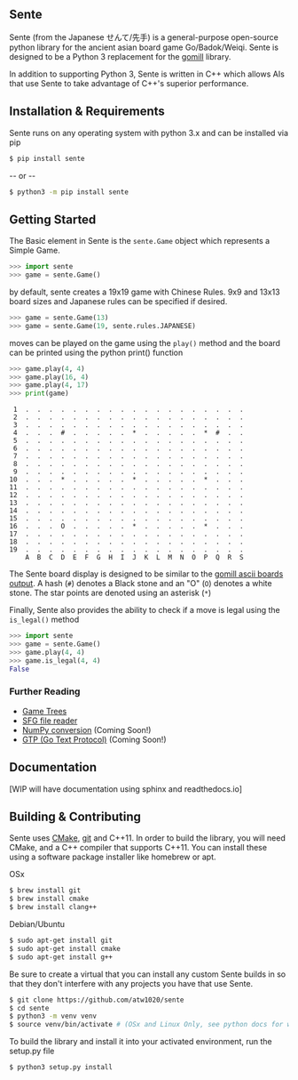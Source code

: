 Sente 
---

Sente (from the Japanese せんて/先手) is a general-purpose
open-source python library for the ancient asian board
game Go/Badok/Weiqi. Sente is designed to be a Python 3
replacement for the [gomill](https://github.com/mattheww/gomill)
library. 

In addition to supporting Python 3, Sente is written in C++
which allows AIs that use Sente to take advantage of C++'s
superior performance.


Installation & Requirements
---

Sente runs on any operating system with python 3.x
and can be installed via pip

```zsh
$ pip install sente
```
-- or --
```zsh
$ python3 -m pip install sente
```

Getting Started
---

The Basic element in Sente is the `sente.Game` object
which represents a Simple Game.

```python
>>> import sente
>>> game = sente.Game()
```
by default, sente creates a 19x19 game with Chinese Rules.
9x9 and 13x13 board sizes and Japanese rules can be specified if desired.
```python
>>> game = sente.Game(13)
>>> game = sente.Game(19, sente.rules.JAPANESE)
```
moves can be played on the game using the `play()` method
and the board can be printed using the python print() function
```python
>>> game.play(4, 4)
>>> game.play(16, 4)
>>> game.play(4, 17)
>>> print(game)
```
```
 1  .  .  .  .  .  .  .  .  .  .  .  .  .  .  .  .  .  .  .
 2  .  .  .  .  .  .  .  .  .  .  .  .  .  .  .  .  .  .  .
 3  .  .  .  .  .  .  .  .  .  .  .  .  .  .  .  .  .  .  .
 4  .  .  .  #  .  .  .  .  .  *  .  .  .  .  .  *  #  .  .
 5  .  .  .  .  .  .  .  .  .  .  .  .  .  .  .  .  .  .  .
 6  .  .  .  .  .  .  .  .  .  .  .  .  .  .  .  .  .  .  .
 7  .  .  .  .  .  .  .  .  .  .  .  .  .  .  .  .  .  .  .
 8  .  .  .  .  .  .  .  .  .  .  .  .  .  .  .  .  .  .  .
 9  .  .  .  .  .  .  .  .  .  .  .  .  .  .  .  .  .  .  .
10  .  .  .  *  .  .  .  .  .  *  .  .  .  .  .  *  .  .  .
11  .  .  .  .  .  .  .  .  .  .  .  .  .  .  .  .  .  .  .
12  .  .  .  .  .  .  .  .  .  .  .  .  .  .  .  .  .  .  .
13  .  .  .  .  .  .  .  .  .  .  .  .  .  .  .  .  .  .  .
14  .  .  .  .  .  .  .  .  .  .  .  .  .  .  .  .  .  .  .
15  .  .  .  .  .  .  .  .  .  .  .  .  .  .  .  .  .  .  .
16  .  .  .  O  .  .  .  .  .  *  .  .  .  .  .  *  .  .  .
17  .  .  .  .  .  .  .  .  .  .  .  .  .  .  .  .  .  .  .
18  .  .  .  .  .  .  .  .  .  .  .  .  .  .  .  .  .  .  .
19  .  .  .  .  .  .  .  .  .  .  .  .  .  .  .  .  .  .  .
    A  B  C  D  E  F  G  H  I  J  K  L  M  N  O  P  Q  R  S

```
The Sente board display is designed to be similar to the 
[gomill ascii boards output](https://mjw.woodcraft.me.uk/gomill/doc/0.7/ascii_boards.html).
A hash (`#`) denotes a Black stone and an "O" (`O`) 
denotes a white stone. The star points are denoted
using an asterisk (`*`)

Finally, Sente also provides the ability to check if a move 
is legal using the `is_legal()` method

```python
>>> import sente
>>> game = sente.Game()
>>> game.play(4, 4)
>>> game.is_legal(4, 4)
False
```

### Further Reading

* [Game Trees]()
* [SFG file reader]()
* [NumPy conversion]() (Coming Soon!)
* [GTP (Go Text Protocol)]() (Coming Soon!)

Documentation
---

[WIP will have documentation using sphinx and 
readthedocs.io]

Building & Contributing
---

Sente uses [CMake](https://cmake.org), [git](https://git-scm.com) and C++11. In order to 
build the library, you will need CMake, and a 
C++ compiler that supports C++11. You can install these 
using a software package installer like homebrew or apt.

OSx
```zsh
$ brew install git
$ brew install cmake
$ brew install clang++
```
Debian/Ubuntu
```zsh
$ sudo apt-get install git
$ sudo apt-get install cmake
$ sudo apt-get install g++
```
Be sure to create a virtual that you can install any
custom Sente builds in so that they don't interfere
with any projects you have that use Sente.

```zsh
$ git clone https://github.com/atw1020/sente
$ cd sente
$ python3 -m venv venv
$ source venv/bin/activate # (OSx and Linux Only, see python docs for windows equivalent)
```

To build the library and install it into your activated
environment, run the setup.py file

```zsh
$ python3 setup.py install
```

